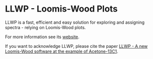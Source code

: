 # LLWP - Loomis-Wood Plots

LLWP is a fast, efficient and easy solution for exploring and assigning spectra - relying on Loomis-Wood plots.

For more information see its [website](https://llwp.astro.uni-koeln.de).

If you want to acknowledge LLWP, please cite the paper [LLWP - A new Loomis-Wood software at the example of Acetone-13C1](https://doi.org/10.1016/j.jms.2022.111674).